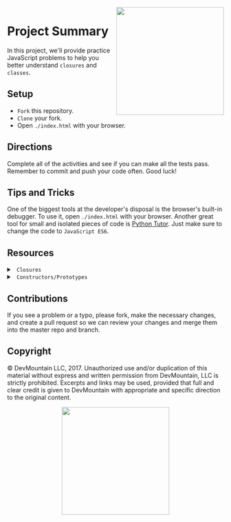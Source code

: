 <img src="https://s3.amazonaws.com/devmountain/readme-logo.png" width="250" align="right">

# Project Summary

In this project, we'll provide practice JavaScript problems to help you better understand `closures` and `classes`.

## Setup

* `Fork` this repository.
* `Clone` your fork.
* Open `./index.html` with your browser.

## Directions

Complete all of the activities and see if you can make all the tests pass. Remember to commit and push your code often. Good luck!

## Tips and Tricks

One of the biggest tools at the developer's disposal is the browser's built-in debugger. To use it, open `./index.html` with your browser. Another great tool for small and isolated pieces of code is <a href="http://www.pythontutor.com/visualize.html#">Python Tutor</a>. Just make sure to change the code to `JavaScript ES6`.


## Resources

<details>

<summary> <code> Closures </code> </summary>

* [Closures - MDN](https://developer.mozilla.org/en-US/docs/Web/JavaScript/Closures)
* [3 Part Series - Closures vs. Classes/Constructors](https://medium.com/engineering-livestream/javascript-classes-vs-closures-cf6d6c1473f)

</details>

<details>

<summary> <code> Constructors/Prototypes </code> </summary>

* [Understanding Constructor Functions](https://www.w3schools.com/js/js_object_constructors.asp)
* [Prototype Basics](https://www.w3schools.com/js/js_object_prototypes.asp)
* [Prototype InDepth](https://developer.mozilla.org/en-US/docs/Web/JavaScript/Inheritance_and_the_prototype_chain)
* [Factory vs. Constructor vs. Class](https://medium.com/javascript-scene/javascript-factory-functions-vs-constructor-functions-vs-classes-2f22ceddf33e)

</details>

## Contributions

If you see a problem or a typo, please fork, make the necessary changes, and create a pull request so we can review your changes and merge them into the master repo and branch.

## Copyright

© DevMountain LLC, 2017. Unauthorized use and/or duplication of this material without express and written permission from DevMountain, LLC is strictly prohibited. Excerpts and links may be used, provided that full and clear credit is given to DevMountain with appropriate and specific direction to the original content.

<p align="center">
<img src="https://s3.amazonaws.com/devmountain/readme-logo.png" width="250">
</p>

